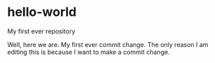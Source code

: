# hello-world
My first ever repository

Well, here we are. My first ever commit change.
The only reason I am editing this is because I want to make a commit change.
